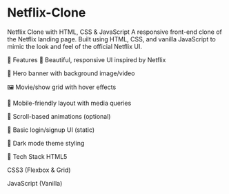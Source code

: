 # Netflix-Clone
Netflix Clone with HTML, CSS & JavaScript
A responsive front-end clone of the Netflix landing page. Built using HTML, CSS, and vanilla JavaScript to mimic the look and feel of the official Netflix UI.

🚀 Features
🎨 Beautiful, responsive UI inspired by Netflix

🎥 Hero banner with background image/video

🖼️ Movie/show grid with hover effects

📱 Mobile-friendly layout with media queries

🎯 Scroll-based animations (optional)

🔐 Basic login/signup UI (static)

🌙 Dark mode theme styling

📁 Tech Stack
HTML5

CSS3 (Flexbox & Grid)

JavaScript (Vanilla)  
